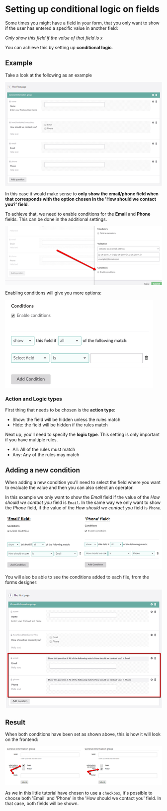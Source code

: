# Setting up conditional logic on fields

Some times you might have a field in your form, that you only want to show if the user has entered a specific value in another field: 

*Only show this field if the value of that field is x*

You can achieve this by setting up **conditional logic**.

## Example

Take a look at the following as an example

![Example form](images/ExampleForm.png)

In this case it would make sense to **only show the email/phone field when that corresponds with the option chosen in the 'How should we contact you?' field**.

To achieve that, we need to enable conditions for the **Email** and **Phone** fields. This can be done in the additional settings.

![Enable conditions](images/EnableConditions.png)

Enabling conditions will give you more options:

![Conditions](images/conditions.png)

### Action and Logic types

First thing that needs to be chosen is the **action type**:

- Show: the field will be hidden unless the rules match
- Hide: the field will be hidden if the rules match

Next up, you'll need to specify the **logic type**. This setting is only important if you have multiple rules.

- All: All of the rules must match
- Any: Any of the rules may match

## Adding a new condition

When adding a new condition you'll need to select the field where you want to evaluate the value and then you can also select an operator.

In this example we only want to show the *Email* field if the value of the *How should we contact you* field is `Email`. In the same way we only want to show the *Phone* field, if the value of the *How should we contact you* field is `Phone`.

![Setup rule](images/exampleConditions.png)

You will also be able to see the conditions added to each file, from the forms designer:

![See conditions in the Forms designer](images/exampleBackoffice.png)

## Result

When both conditions have been set as shown above, this is how it will look on the frontend:

![Frontend Example](images/exampleFrontend.png)

As we in this little tutorial have chosen to use a `checkbox`, it's possible to choose both 'Email' and 'Phone' in the 'How should we contact you' field. In that case, both fields will be shown.
